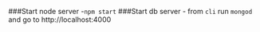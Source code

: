 ###Start node server -`npm start` 
###Start db server - from `cli` run `mongod` and go to
http://localhost:4000
